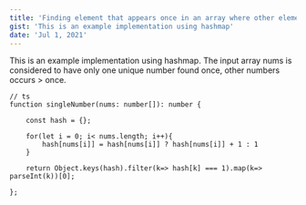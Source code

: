 ```yaml
---
title: 'Finding element that appears once in an array where other elements appear twice : Leetcode'
gist: 'This is an example implementation using hashmap'
date: 'Jul 1, 2021'
---
```


This is an example implementation using hashmap. The input array nums is considered to have only one unique number found once, other numbers occurs > once. 

```
// ts
function singleNumber(nums: number[]): number {
    
    const hash = {};
    
    for(let i = 0; i< nums.length; i++){   
        hash[nums[i]] = hash[nums[i]] ? hash[nums[i]] + 1 : 1
    }

    return Object.keys(hash).filter(k=> hash[k] === 1).map(k=> parseInt(k))[0];
    
};
```